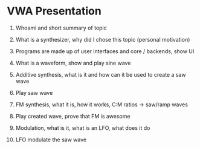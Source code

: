 # VWA Presentation

1. Whoami and short summary of topic

2. What is a synthesizer, why did I chose this topic (personal motivation)

3. Programs are made up of user interfaces and core / backends, show UI

4. What is a waveform, show and play sine wave

5. Additive synthesis, what is it and how can it be used to create a saw wave

6. Play saw wave

7. FM synthesis, what it is, how it works, C:M ratios -> saw/ramp waves

8. Play created wave, prove that FM is awesome

9. Modulation, what is it, what is an LFO, what does it do

10. LFO modulate the saw wave
